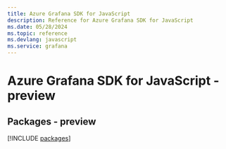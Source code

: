 ```yaml
---
title: Azure Grafana SDK for JavaScript
description: Reference for Azure Grafana SDK for JavaScript
ms.date: 05/28/2024
ms.topic: reference
ms.devlang: javascript
ms.service: grafana
---
```

# Azure Grafana SDK for JavaScript - preview
## Packages - preview
[!INCLUDE [packages](grafana-index.md)]